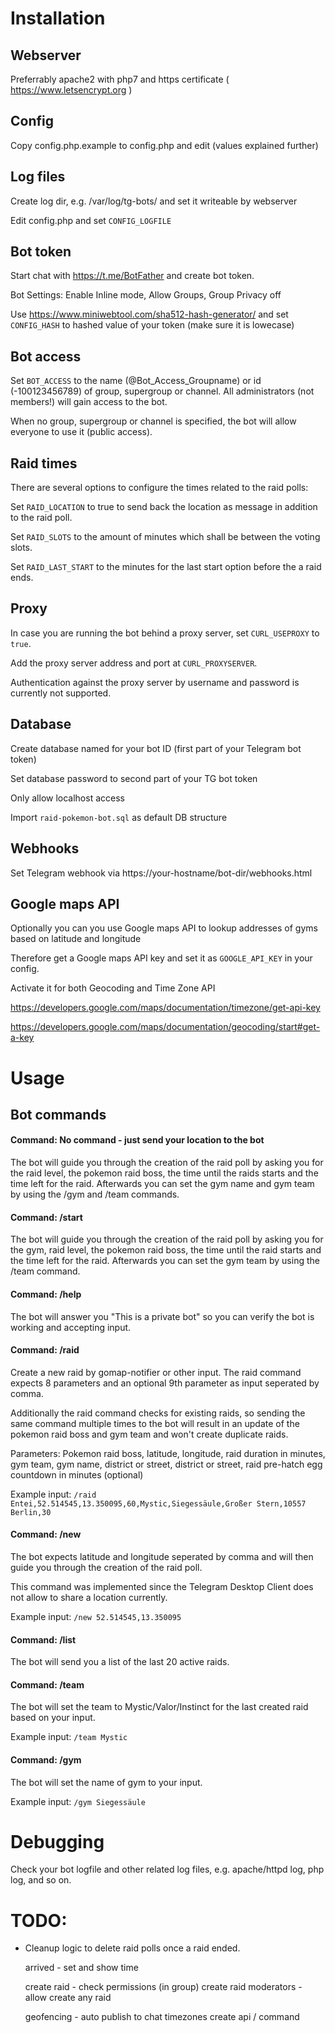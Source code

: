 # Installation

## Webserver

Preferrably apache2 with php7 and https certificate ( https://www.letsencrypt.org )

## Config

Copy config.php.example to config.php and edit (values explained further)

## Log files

Create log dir, e.g. /var/log/tg-bots/ and set it writeable by webserver

Edit config.php and set `CONFIG_LOGFILE`

## Bot token

Start chat with https://t.me/BotFather and create bot token.

Bot Settings: Enable Inline mode, Allow Groups, Group Privacy off

Use https://www.miniwebtool.com/sha512-hash-generator/ and set `CONFIG_HASH` to hashed value of your token (make sure it is lowecase)

## Bot access

Set `BOT_ACCESS` to the name (@Bot_Access_Groupname) or id (-100123456789) of group, supergroup or channel. All administrators (not members!) will gain access to the bot.

When no group, supergroup or channel is specified, the bot will allow everyone to use it (public access).

## Raid times

There are several options to configure the times related to the raid polls:

Set `RAID_LOCATION` to true to send back the location as message in addition to the raid poll.

Set `RAID_SLOTS` to the amount of minutes which shall be between the voting slots.

Set `RAID_LAST_START` to the minutes for the last start option before the a raid ends.

## Proxy

In case you are running the bot behind a proxy server, set `CURL_USEPROXY` to `true`.

Add the proxy server address and port at `CURL_PROXYSERVER`.

Authentication against the proxy server by username and password is currently not supported.

## Database

Create database named for your bot ID (first part of your Telegram bot token)

Set database password to second part of your TG bot token

Only allow localhost access

Import `raid-pokemon-bot.sql` as default DB structure

## Webhooks

Set Telegram webhook via https://your-hostname/bot-dir/webhooks.html

## Google maps API

Optionally you can you use Google maps API to lookup addresses of gyms based on latitude and longitude

Therefore get a Google maps API key and set it as `GOOGLE_API_KEY` in your config.

Activate it for both Geocoding and Time Zone API

https://developers.google.com/maps/documentation/timezone/get-api-key

https://developers.google.com/maps/documentation/geocoding/start#get-a-key

# Usage

## Bot commands
#### Command: No command - just send your location to the bot

The bot will guide you through the creation of the raid poll by asking you for the raid level, the pokemon raid boss, the time until the raids starts and the time left for the raid. Afterwards you can set the gym name and gym team by using the /gym and /team commands.


#### Command: /start

The bot will guide you through the creation of the raid poll by asking you for the gym, raid level, the pokemon raid boss, the time until the raid starts and the time left for the raid. Afterwards you can set the gym team by using the /team command.


#### Command: /help

The bot will answer you "This is a private bot" so you can verify the bot is working and accepting input.


#### Command: /raid

Create a new raid by gomap-notifier or other input. The raid command expects 8 parameters and an optional 9th parameter as input seperated by comma.

Additionally the raid command checks for existing raids, so sending the same command multiple times to the bot will result in an update of the pokemon raid boss and gym team and won't create duplicate raids.

Parameters: Pokemon raid boss, latitude, longitude, raid duration in minutes, gym team, gym name, district or street, district or street, raid pre-hatch egg countdown in minutes (optional)

Example input: `/raid Entei,52.514545,13.350095,60,Mystic,Siegessäule,Großer Stern,10557 Berlin,30`


#### Command: /new

The bot expects latitude and longitude seperated by comma and will then guide you through the creation of the raid poll.

This command was implemented since the Telegram Desktop Client does not allow to share a location currently.

Example input: `/new 52.514545,13.350095`


#### Command: /list 

The bot will send you a list of the last 20 active raids.


#### Command: /team

The bot will set the team to Mystic/Valor/Instinct for the last created raid based on your input.

Example input: `/team Mystic`


#### Command: /gym

The bot will set the name of gym to your input.

Example input: `/gym Siegessäule`

# Debugging
Check your bot logfile and other related log files, e.g. apache/httpd log, php log, and so on.

# TODO:

* Cleanup logic to delete raid polls once a raid ended.

	arrived - set and show time

	create raid - check permissions (in group)
	create raid moderators - allow create any raid
	
	geofencing - auto publish to chat
	timezones
	create api / command
